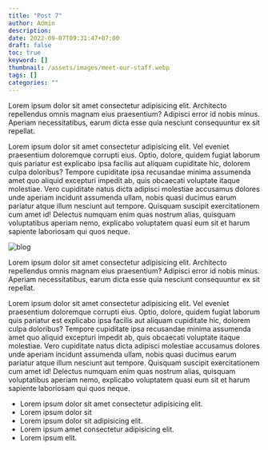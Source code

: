 ```yaml
---
title: "Post 7"
author: Admin
description: 
date: 2022-09-07T09:31:47+07:00
draft: false
toc: true
keyword: []
thumbnail: /assets/images/meet-our-staff.webp
tags: []
categories: ""
---
```


Lorem ipsum dolor sit amet consectetur adipisicing elit. Architecto repellendus omnis magnam eius praesentium? Adipisci error id nobis minus. Aperiam necessitatibus, earum dicta esse quia nesciunt consequuntur ex sit repellat.

Lorem ipsum dolor sit amet consectetur adipisicing elit. Vel eveniet praesentium doloremque corrupti eius. Optio, dolore, quidem fugiat laborum quis pariatur est explicabo ipsa facilis aut aliquam cupiditate hic, dolorem culpa doloribus? Tempore cupiditate ipsa recusandae minima assumenda amet quo aliquid excepturi impedit ab, quis obcaecati voluptate itaque molestiae. Vero cupiditate natus dicta adipisci molestiae accusamus dolores unde aperiam incidunt assumenda ullam, nobis quasi ducimus earum pariatur atque illum nesciunt aut tempore. Quisquam suscipit exercitationem cum amet id! Delectus numquam enim quas nostrum alias, quisquam voluptatibus aperiam nemo, explicabo voluptatem quasi eum sit et harum sapiente laboriosam qui quos neque.

![blog](/assets/images/blog.webp)

Lorem ipsum dolor sit amet consectetur adipisicing elit. Architecto repellendus omnis magnam eius praesentium? Adipisci error id nobis minus. Aperiam necessitatibus, earum dicta esse quia nesciunt consequuntur ex sit repellat.

Lorem ipsum dolor sit amet consectetur adipisicing elit. Vel eveniet praesentium doloremque corrupti eius. Optio, dolore, quidem fugiat laborum quis pariatur est explicabo ipsa facilis aut aliquam cupiditate hic, dolorem culpa doloribus? Tempore cupiditate ipsa recusandae minima assumenda amet quo aliquid excepturi impedit ab, quis obcaecati voluptate itaque molestiae. Vero cupiditate natus dicta adipisci molestiae accusamus dolores unde aperiam incidunt assumenda ullam, nobis quasi ducimus earum pariatur atque illum nesciunt aut tempore. Quisquam suscipit exercitationem cum amet id! Delectus numquam enim quas nostrum alias, quisquam voluptatibus aperiam nemo, explicabo voluptatem quasi eum sit et harum sapiente laboriosam qui quos neque.


- Lorem ipsum dolor sit amet consectetur adipisicing elit.
- Lorem ipsum dolor sit
- Lorem ipsum dolor sit adipisicing elit.
- Lorem ipsum amet consectetur adipisicing elit.
- Lorem ipsum elit.